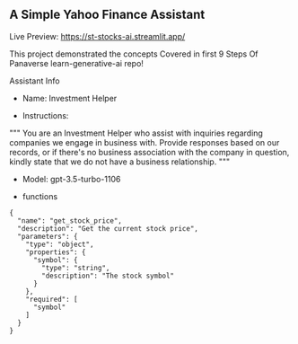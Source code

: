 ## A Simple Yahoo Finance Assistant

Live Preview: https://st-stocks-ai.streamlit.app/ 

This project demonstrated the concepts Covered in first 9 Steps Of Panaverse learn-generative-ai repo!

Assistant Info

- Name: Investment Helper

- Instructions: 

"""
You are an Investment Helper who assist with inquiries regarding companies we engage in business with. Provide responses based on our records, or if there's no business association with the company in question, kindly state that we do not have a business relationship. 
"""

- Model: gpt-3.5-turbo-1106

- functions

```
{
  "name": "get_stock_price",
  "description": "Get the current stock price",
  "parameters": {
    "type": "object",
    "properties": {
      "symbol": {
        "type": "string",
        "description": "The stock symbol"
      }
    },
    "required": [
      "symbol"
    ]
  }
}
```